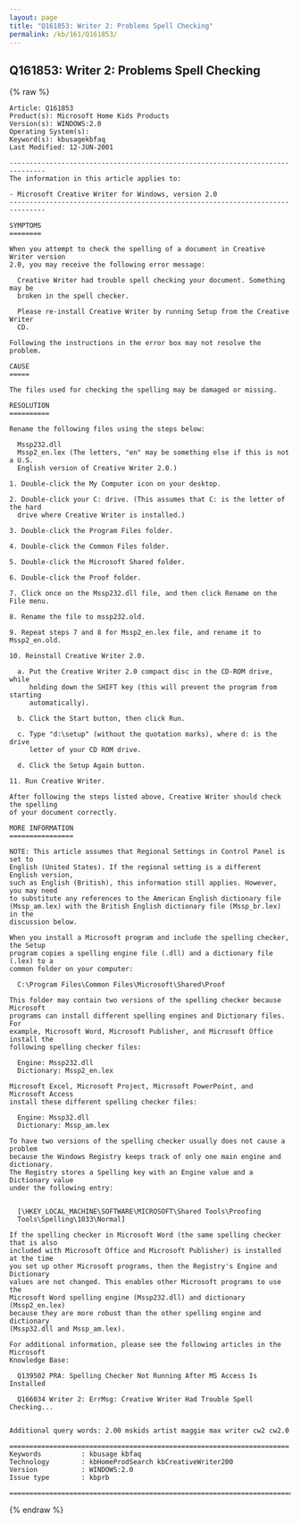 ```yaml
---
layout: page
title: "Q161853: Writer 2: Problems Spell Checking"
permalink: /kb/161/Q161853/
---
```


## Q161853: Writer 2: Problems Spell Checking

{% raw %}

	Article: Q161853
	Product(s): Microsoft Home Kids Products
	Version(s): WINDOWS:2.0
	Operating System(s): 
	Keyword(s): kbusagekbfaq
	Last Modified: 12-JUN-2001
	
	-------------------------------------------------------------------------------
	The information in this article applies to:
	
	- Microsoft Creative Writer for Windows, version 2.0 
	-------------------------------------------------------------------------------
	
	SYMPTOMS
	========
	
	When you attempt to check the spelling of a document in Creative Writer version
	2.0, you may receive the following error message:
	
	  Creative Writer had trouble spell checking your document. Something may be
	  broken in the spell checker.
	
	  Please re-install Creative Writer by running Setup from the Creative Writer
	  CD.
	
	Following the instructions in the error box may not resolve the problem.
	
	CAUSE
	=====
	
	The files used for checking the spelling may be damaged or missing.
	
	RESOLUTION
	==========
	
	Rename the following files using the steps below:
	
	  Mssp232.dll
	  Mssp2_en.lex (The letters, "en" may be something else if this is not a U.S.
	  English version of Creative Writer 2.0.)
	
	1. Double-click the My Computer icon on your desktop.
	
	2. Double-click your C: drive. (This assumes that C: is the letter of the hard
	  drive where Creative Writer is installed.)
	
	3. Double-click the Program Files folder.
	
	4. Double-click the Common Files folder.
	
	5. Double-click the Microsoft Shared folder.
	
	6. Double-click the Proof folder.
	
	7. Click once on the Mssp232.dll file, and then click Rename on the File menu.
	
	8. Rename the file to mssp232.old.
	
	9. Repeat steps 7 and 8 for Mssp2_en.lex file, and rename it to Mssp2_en.old.
	
	10. Reinstall Creative Writer 2.0.
	
	  a. Put the Creative Writer 2.0 compact disc in the CD-ROM drive, while
	     holding down the SHIFT key (this will prevent the program from starting
	     automatically).
	
	  b. Click the Start button, then click Run.
	
	  c. Type "d:\setup" (without the quotation marks), where d: is the drive
	     letter of your CD ROM drive.
	
	  d. Click the Setup Again button.
	
	11. Run Creative Writer.
	
	After following the steps listed above, Creative Writer should check the spelling
	of your document correctly.
	
	MORE INFORMATION
	================
	
	NOTE: This article assumes that Regional Settings in Control Panel is set to
	English (United States). If the regional setting is a different English version,
	such as English (British), this information still applies. However, you may need
	to substitute any references to the American English dictionary file
	(Mssp_am.lex) with the British English dictionary file (Mssp_br.lex) in the
	discussion below.
	
	When you install a Microsoft program and include the spelling checker, the Setup
	program copies a spelling engine file (.dll) and a dictionary file (.lex) to a
	common folder on your computer:
	
	  C:\Program Files\Common Files\Microsoft\Shared\Proof
	
	This folder may contain two versions of the spelling checker because Microsoft
	programs can install different spelling engines and Dictionary files. For
	example, Microsoft Word, Microsoft Publisher, and Microsoft Office install the
	following spelling checker files:
	
	  Engine: Mssp232.dll
	  Dictionary: Mssp2_en.lex
	
	Microsoft Excel, Microsoft Project, Microsoft PowerPoint, and Microsoft Access
	install these different spelling checker files:
	
	  Engine: Mssp32.dll
	  Dictionary: Mssp_am.lex
	
	To have two versions of the spelling checker usually does not cause a problem
	because the Windows Registry keeps track of only one main engine and dictionary.
	The Registry stores a Spelling key with an Engine value and a Dictionary value
	under the following entry:
	
	  
	  [\HKEY_LOCAL_MACHINE\SOFTWARE\MICROSOFT\Shared Tools\Proofing
	  Tools\Spelling\1033\Normal]
	
	If the spelling checker in Microsoft Word (the same spelling checker that is also
	included with Microsoft Office and Microsoft Publisher) is installed at the time
	you set up other Microsoft programs, then the Registry's Engine and Dictionary
	values are not changed. This enables other Microsoft programs to use the
	Microsoft Word spelling engine (Mssp232.dll) and dictionary (Mssp2_en.lex)
	because they are more robust than the other spelling engine and dictionary
	(Mssp32.dll and Mssp_am.lex).
	
	For additional information, please see the following articles in the Microsoft
	Knowledge Base:
	
	  Q139502 PRA: Spelling Checker Not Running After MS Access Is Installed
	
	  Q166034 Writer 2: ErrMsg: Creative Writer Had Trouble Spell Checking...
	
	
	Additional query words: 2.00 mskids artist maggie max writer cw2 cw2.0
	
	======================================================================
	Keywords          : kbusage kbfaq
	Technology        : kbHomeProdSearch kbCreativeWriter200
	Version           : WINDOWS:2.0
	Issue type        : kbprb
	
	=============================================================================
	

{% endraw %}

